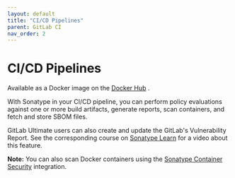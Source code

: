 ```yaml
---
layout: default
title: "CI/CD Pipelines"
parent: GitLab CI
nav_order: 2
---
```


# CI/CD Pipelines

Available as a Docker image on the [Docker Hub](https://hub.docker.com/r/sonatype/gitlab-nexus-iq-pipeline) .

With Sonatype in your CI/CD pipeline, you can perform policy evaluations against one or more build artifacts, generate reports, scan containers, and fetch and store SBOM files.

GitLab Ultimate users can also create and update the GitLab's Vulnerability Report. See the corresponding course on [Sonatype Learn](https://learn.sonatype.com/learn/courses/108/sonatypes-gitlab-ultimate-integration/lessons) for a video about this feature.

**Note:** You can also scan Docker containers using the [Sonatype Container Security](#UUID-256fe272-31f8-babd-fac3-f39c0503cfae) integration.
